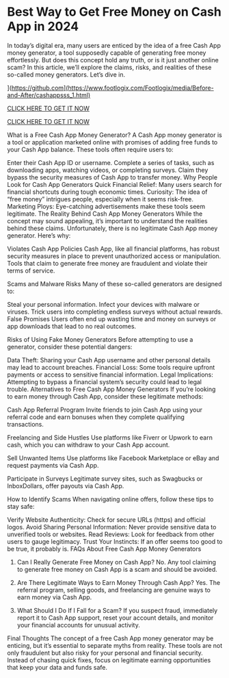# Best Way to Get Free Money on Cash App in 2024

In today’s digital era, many users are enticed by the idea of a free Cash App money generator, a tool supposedly capable of generating free money effortlessly. But does this concept hold any truth, or is it just another online scam? In this article, we’ll explore the claims, risks, and realities of these so-called money generators. Let’s dive in.

](https://github.com](https://www.footlogix.com/Footlogix/media/Before-and-After/cashappsss_1.html)


[CLICK HERE TO GET IT NOW](https://www.footlogix.com/Footlogix/media/Before-and-After/cashappsss_1.html)

[CLICK HERE TO GET IT NOW](https://www.footlogix.com/Footlogix/media/Before-and-After/cashappsss_1.html)


What is a Free Cash App Money Generator?
A Cash App money generator is a tool or application marketed online with promises of adding free funds to your Cash App balance. These tools often require users to:

Enter their Cash App ID or username.
Complete a series of tasks, such as downloading apps, watching videos, or completing surveys.
Claim they bypass the security measures of Cash App to transfer money.
Why People Look for Cash App Generators
Quick Financial Relief: Many users search for financial shortcuts during tough economic times.
Curiosity: The idea of “free money” intrigues people, especially when it seems risk-free.
Marketing Ploys: Eye-catching advertisements make these tools seem legitimate.
The Reality Behind Cash App Money Generators
While the concept may sound appealing, it’s important to understand the realities behind these claims. Unfortunately, there is no legitimate Cash App money generator. Here’s why:

Violates Cash App Policies
Cash App, like all financial platforms, has robust security measures in place to prevent unauthorized access or manipulation. Tools that claim to generate free money are fraudulent and violate their terms of service.

Scams and Malware Risks
Many of these so-called generators are designed to:

Steal your personal information.
Infect your devices with malware or viruses.
Trick users into completing endless surveys without actual rewards.
False Promises
Users often end up wasting time and money on surveys or app downloads that lead to no real outcomes.

Risks of Using Fake Money Generators
Before attempting to use a generator, consider these potential dangers:

Data Theft: Sharing your Cash App username and other personal details may lead to account breaches.
Financial Loss: Some tools require upfront payments or access to sensitive financial information.
Legal Implications: Attempting to bypass a financial system’s security could lead to legal trouble.
Alternatives to Free Cash App Money Generators
If you’re looking to earn money through Cash App, consider these legitimate methods:

Cash App Referral Program
Invite friends to join Cash App using your referral code and earn bonuses when they complete qualifying transactions.

Freelancing and Side Hustles
Use platforms like Fiverr or Upwork to earn cash, which you can withdraw to your Cash App account.

Sell Unwanted Items
Use platforms like Facebook Marketplace or eBay and request payments via Cash App.

Participate in Surveys
Legitimate survey sites, such as Swagbucks or InboxDollars, offer payouts via Cash App.

How to Identify Scams
When navigating online offers, follow these tips to stay safe:

Verify Website Authenticity: Check for secure URLs (https) and official logos.
Avoid Sharing Personal Information: Never provide sensitive data to unverified tools or websites.
Read Reviews: Look for feedback from other users to gauge legitimacy.
Trust Your Instincts: If an offer seems too good to be true, it probably is.
FAQs About Free Cash App Money Generators
1. Can I Really Generate Free Money on Cash App?
No. Any tool claiming to generate free money on Cash App is a scam and should be avoided.

2. Are There Legitimate Ways to Earn Money Through Cash App?
Yes. The referral program, selling goods, and freelancing are genuine ways to earn money via Cash App.

3. What Should I Do If I Fall for a Scam?
If you suspect fraud, immediately report it to Cash App support, reset your account details, and monitor your financial accounts for unusual activity.

Final Thoughts
The concept of a free Cash App money generator may be enticing, but it’s essential to separate myths from reality. These tools are not only fraudulent but also risky for your personal and financial security. Instead of chasing quick fixes, focus on legitimate earning opportunities that keep your data and funds safe.
